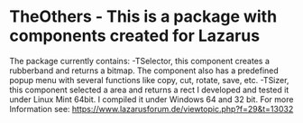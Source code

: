 # TheOthers - This is a package with components created for Lazarus
The package currently contains:
-TSelector, this component creates a rubberband and returns a bitmap. The component also has a predefined popup menu with several 
functions like copy, cut, rotate, save, etc.
-TSizer, this component selected a area and returns a rect
I developed and tested it under Linux Mint 64bit. I compiled it under Windows 64 and 32 bit.
For more Information see: https://www.lazarusforum.de/viewtopic.php?f=29&t=13032
